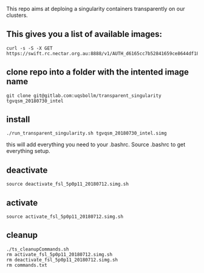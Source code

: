 This repo aims at deploing a singularity containers transparently on our clusters.

## This gives you a list of available images:
```
curl -s -S -X GET https://swift.rc.nectar.org.au:8888/v1/AUTH_d6165cc7b52841659ce8644df1884d5e/singularityImages
```

## clone repo into a folder with the intented image name
```
git clone git@gitlab.com:uqsbollm/transparent_singularity tgvqsm_20180730_intel
```

## install
```
./run_transparent_singularity.sh tgvqsm_20180730_intel.simg
```
this will add everything you need to your .bashrc. Source .bashrc to get everything setup.


## deactivate
```
source deactivate_fsl_5p0p11_20180712.simg.sh
```

## activate
```
source activate_fsl_5p0p11_20180712.simg.sh
```

## cleanup
```
./ts_cleanupCommands.sh
rm activate_fsl_5p0p11_20180712.simg.sh
rm deactivate_fsl_5p0p11_20180712.simg.sh
rm commands.txt
```
